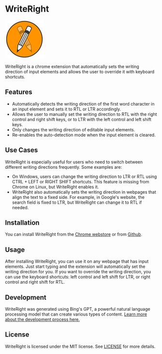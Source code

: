 # WriteRight

![logo](src/icons/128.png)

WriteRight is a chrome extension that automatically sets the writing direction of input elements and allows the user to override it with keyboard shortcuts.

## Features

- Automatically detects the writing direction of the first word character in an input element and sets it to RTL or LTR accordingly.
- Allows the user to manually set the writing direction to RTL with the right control and right shift keys, or to LTR with the left control and left shift keys.
- Only changes the writing direction of editable input elements.
- Re-enables the auto-detection mode when the input element is cleared.

## Use Cases

WriteRight is especially useful for users who need to switch between different writing directions frequently. Some examples are:

- On Windows, users can change the writing direction to LTR or RTL using CTRL + LEFT or RIGHT SHIFT shortcuts. This feature is missing from Chrome on Linux, but WriteRight enables it.
- WriteRight also automatically sets the writing direction in webpages that align the text to a fixed side. For example, in Google's website, the search field is fixed to LTR, but WriteRight can change it to RTL if needed.

## Installation

You can install WriteRight from the [Chrome webstore](https://chrome.google.com/webstore/detail/writeright/gleiglfcmildnecmodgoeijleblhobjk) or from [Github](https://github.com/arikw/write-right-extension).

## Usage

After installing WriteRight, you can use it on any webpage that has input elements. Just start typing and the extension will automatically set the writing direction for you. If you want to override the writing direction, you can use the keyboard shortcuts: left control and left shift for LTR, or right control and right shift for RTL.

## Development

WriteRight was generated using Bing's GPT, a powerful natural language processing model that can create various types of content. [Learn more about the development process here.](https://github.com/arikw/write-right-extension/blob/master/docs/development.md)

## License

WriteRight is licensed under the MIT license. See [LICENSE](https://github.com/arikw/write-right-extension/blob/master/LICENSE) for more details.